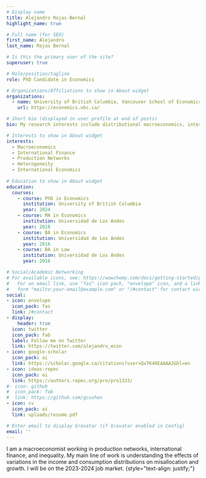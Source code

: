 ```yaml
---
# Display name
title: Alejandro Rojas-Bernal
highlight_name: true

# Full name (for SEO)
first_name: Alejandro
last_name: Rojas Bernal

# Is this the primary user of the site?
superuser: true

# Role/position/tagline
role: PhD Candidate in Economics

# Organizations/Affiliations to show in About widget
organizations:
  - name: University of British Columbia, Vancouver School of Economics
    url: https://economics.ubc.ca/

# Short bio (displayed in user profile at end of posts)
bio: My research interests include distributional macroeconomics, international finance, and production networks.

# Interests to show in About widget
interests:
  - Macroeconomics
  - International Finance
  - Production Networks
  - Heterogeneity
  - International Economics
  
# Education to show in About widget
education:
  courses:
    - course: PhD in Economics
      institution: University of British Columbia
      year: 2024
    - course: MA in Economics
      institution: Universidad de Los Andes
      year: 2018
    - course: BA in Economics
      institution: Universidad de Los Andes
      year: 2016
    - course: BA in Law
      institution: Universidad de Los Andes
      year: 2016  

# Social/Academic Networking
# For available icons, see: https://wowchemy.com/docs/getting-started/page-builder/#icons
#   For an email link, use "fas" icon pack, "envelope" icon, and a link in the
#   form "mailto:your-email@example.com" or "/#contact" for contact widget.
social:
- icon: envelope
  icon_pack: fas
  link: /#contact
- display:
    header: true
  icon: twitter
  icon_pack: fab
  label: Follow me on Twitter
  link: https://twitter.com/alejandro_econ
- icon: google-scholar
  icon_pack: ai
  link: https://scholar.google.ca/citations?user=QxTK40EAAAAJ&hl=en
- icon: ideas-repec
  icon_pack: ai
  link: https://authors.repec.org/pro/pro1333/
#- icon: github
#  icon_pack: fab
#  link: https://github.com/gcushen
- icon: cv
  icon_pack: ai
  link: uploads/resume.pdf

# Enter email to display Gravatar (if Gravatar enabled in Config)
email: ''
---
```


I am a macroeconomist working in production networks, international finance, and inequality. My main line of work is understanding the effects of variations in the income and consumption distributions on misallocation and growth. I will be on the 2023-2024 job market.
{style="text-align: justify;"}
